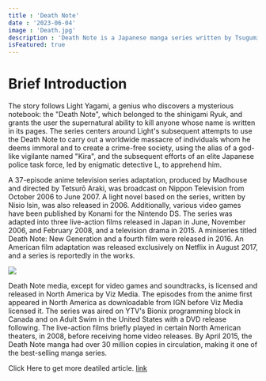 ```yaml
---
title : 'Death Note'
date : '2023-06-04'
image : 'Death.jpg'
description : 'Death Note is a Japanese manga series written by Tsugumi Ohba and illustrated by Takeshi Obata. It was serialized in Shueishas shōnen manga magazine Weekly Shōnen Jump from December 2003 to May 2006, with its chapters collected in 12 tankōbon volumes.'
isFeatured: true
---
```



# Brief Introduction

The story follows Light Yagami, a genius who discovers a mysterious notebook: the "Death Note", which belonged to the shinigami Ryuk, and grants the user the supernatural ability to kill anyone whose name is written in its pages. The series centers around Light's subsequent attempts to use the Death Note to carry out a worldwide massacre of individuals whom he deems immoral and to create a crime-free society, using the alias of a god-like vigilante named "Kira", and the subsequent efforts of an elite Japanese police task force, led by enigmatic detective L, to apprehend him.

A 37-episode anime television series adaptation, produced by Madhouse and directed by Tetsurō Araki, was broadcast on Nippon Television from October 2006 to June 2007. A light novel based on the series, written by Nisio Isin, was also released in 2006. Additionally, various video games have been published by Konami for the Nintendo DS. The series was adapted into three live-action films released in Japan in June, November 2006, and February 2008, and a television drama in 2015. A miniseries titled Death Note: New Generation and a fourth film were released in 2016. An American film adaptation was released exclusively on Netflix in August 2017, and a series is reportedly in the works.

![](/images/posts/getting-second/Death2.jpeg)

Death Note media, except for video games and soundtracks, is licensed and released in North America by Viz Media. The episodes from the anime first appeared in North America as downloadable from IGN before Viz Media licensed it. The series was aired on YTV's Bionix programming block in Canada and on Adult Swim in the United States with a DVD release following. The live-action films briefly played in certain North American theaters, in 2008, before receiving home video releases. By April 2015, the Death Note manga had over 30 million copies in circulation, making it one of the best-selling manga series.


Click Here to get more deatiled article. [link](https://en.wikipedia.org/wiki/Death_Note)
